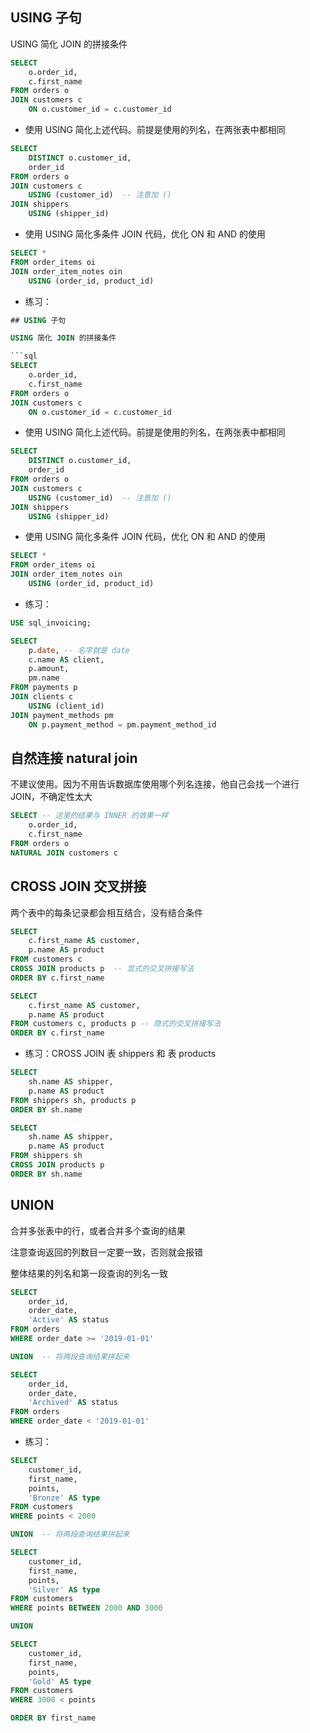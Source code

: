 ## USING 子句

USING 简化 JOIN 的拼接条件

```sql
SELECT 
    o.order_id,
    c.first_name
FROM orders o  
JOIN customers c
	ON o.customer_id = c.customer_id
```

- 使用 USING 简化上述代码。前提是使用的列名，在两张表中都相同

```sql
SELECT
    DISTINCT o.customer_id,
    order_id
FROM orders o
JOIN customers c
    USING (customer_id)  -- 注意加 ()
JOIN shippers
	USING (shipper_id)
```

- 使用 USING 简化多条件 JOIN 代码，优化 ON 和 AND 的使用

```sql
SELECT *
FROM order_items oi
JOIN order_item_notes oin
    USING (order_id, product_id)
```

- 练习：

```sql
## USING 子句

USING 简化 JOIN 的拼接条件

```sql
SELECT 
    o.order_id,
    c.first_name
FROM orders o  
JOIN customers c
	ON o.customer_id = c.customer_id
```

- 使用 USING 简化上述代码。前提是使用的列名，在两张表中都相同

```sql
SELECT
    DISTINCT o.customer_id,
    order_id
FROM orders o
JOIN customers c
    USING (customer_id)  -- 注意加 ()
JOIN shippers
	USING (shipper_id)
```

- 使用 USING 简化多条件 JOIN 代码，优化 ON 和 AND 的使用

```sql
SELECT *
FROM order_items oi
JOIN order_item_notes oin
    USING (order_id, product_id)
```

- 练习：

```sql
USE sql_invoicing;

SELECT 
	p.date, -- 名字就是 date
    c.name AS client,
    p.amount,
    pm.name
FROM payments p
JOIN clients c
    USING (client_id)
JOIN payment_methods pm
	ON p.payment_method = pm.payment_method_id
```

## 自然连接 natural join

不建议使用。因为不用告诉数据库使用哪个列名连接，他自己会找一个进行 JOIN，不确定性太大

```sql
SELECT -- 这里的结果与 INNER 的效果一样
	o.order_id,
    c.first_name
FROM orders o
NATURAL JOIN customers c
```

## CROSS JOIN 交叉拼接

两个表中的每条记录都会相互结合，没有结合条件

```sql
SELECT 
    c.first_name AS customer,
    p.name AS product
FROM customers c
CROSS JOIN products p  -- 显式的交叉拼接写法
ORDER BY c.first_name

SELECT 
    c.first_name AS customer,
    p.name AS product
FROM customers c, products p -- 隐式的交叉拼接写法
ORDER BY c.first_name
```

- 练习：CROSS JOIN 表 shippers 和 表 products

```sql
SELECT 
    sh.name AS shipper,
    p.name AS product
FROM shippers sh, products p
ORDER BY sh.name

SELECT 
    sh.name AS shipper,
    p.name AS product
FROM shippers sh
CROSS JOIN products p
ORDER BY sh.name
```

## UNION

合并多张表中的行，或者合并多个查询的结果

注意查询返回的列数目一定要一致，否则就会报错

整体结果的列名和第一段查询的列名一致

```sql
SELECT 
    order_id,
    order_date,
    'Active' AS status
FROM orders
WHERE order_date >= '2019-01-01'

UNION  -- 将两段查询结果拼起来

SELECT 
    order_id,
    order_date,
    'Archived' AS status
FROM orders
WHERE order_date < '2019-01-01'
```

- 练习：

```sql
SELECT 
    customer_id,
    first_name,
    points,
    'Bronze' AS type
FROM customers
WHERE points < 2000

UNION  -- 将两段查询结果拼起来

SELECT 
    customer_id,
    first_name,
    points,
    'Silver' AS type
FROM customers
WHERE points BETWEEN 2000 AND 3000

UNION

SELECT 
    customer_id,
    first_name,
    points,
    'Gold' AS type
FROM customers
WHERE 3000 < points

ORDER BY first_name
```








